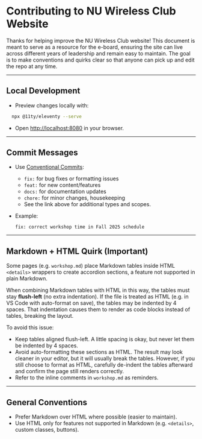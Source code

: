 # Contributing to NU Wireless Club Website

Thanks for helping improve the NU Wireless Club website!
This document is meant to serve as a resource for the e-board, ensuring the site can live across different years of leadership and remain easy to maintain. The goal is to make conventions and quirks clear so that anyone can pick up and edit the repo at any time.

---

## Local Development

- Preview changes locally with:
```bash
  npx @11ty/eleventy --serve
  ```

* Open [http://localhost:8080](http://localhost:8080) in your browser.

---

## Commit Messages

* Use [Conventional Commits](https://www.conventionalcommits.org/):

  * `fix:` for bug fixes or formatting issues
  * `feat:` for new content/features
  * `docs:` for documentation updates
  * `chore:` for minor changes, housekeeping
  * See the link above for additional types and scopes.
* Example:

  ```
  fix: correct workshop time in Fall 2025 schedule
  ```

---

## Markdown + HTML Quirk (Important)

Some pages (e.g. `workshop.md`) place Markdown tables inside HTML `<details>` wrappers to create accordion sections, a feature not supported in plain Markdown.  

When combining Markdown tables with HTML in this way, the tables must stay **flush-left** (no extra indentation). If the file is treated as HTML (e.g. in VS Code with auto-format on save), the tables may be indented by 4 spaces. That indentation causes them to render as code blocks instead of tables, breaking the layout.

To avoid this issue:  
* Keep tables aligned flush-left. A little spacing is okay, but never let them be indented by 4 spaces.  
* Avoid auto-formatting these sections as HTML. The result may look cleaner in your editor, but it will usually break the tables. However, if you still choose to format as HTML, carefully de-indent the tables afterward and confirm the page still renders correctly.  
* Refer to the inline comments in `workshop.md` as reminders.  

---

## General Conventions

* Prefer Markdown over HTML where possible (easier to maintain).
* Use HTML only for features not supported in Markdown (e.g. `<details>`, custom classes, buttons).